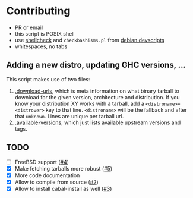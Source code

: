 # Contributing

* PR or email
* this script is POSIX shell
* use [shellcheck](https://github.com/koalaman/shellcheck) and `checkbashisms.pl` from [debian devscripts](http://http.debian.net/debian/pool/main/d/devscripts/devscripts_2.18.4.tar.xz)
* whitespaces, no tabs

## Adding a new distro, updating GHC versions, ...

This script makes use of two files:

1. [.download-urls](https://raw.githubusercontent.com/haskell/ghcup/master/.download-urls),
   which is meta information on what binary tarball to download for the given version, architecture and distribution.
   If you know your distribution XY works with a tarball, add a `<distroname>=<distrover>` key to that line. `<distroname>`
   will be the fallback and after that `unknown`. Lines are unique per tarball url.
2. [.available-versions](https://raw.githubusercontent.com/haskell/ghcup/master/.available-versions),
   which just lists available upstream versions and tags.

## TODO

- [ ] FreeBSD support ([#4](https://github.com/haskell/ghcup/issues/4))
- [x] Make fetching tarballs more robust ([#5](https://github.com/haskell/ghcup/issues/5))
- [x] More code documentation
- [x] Allow to compile from source ([#2](https://github.com/haskell/ghcup/issues/2))
- [x] Allow to install cabal-install as well ([#3](https://github.com/haskell/ghcup/issues/3))
